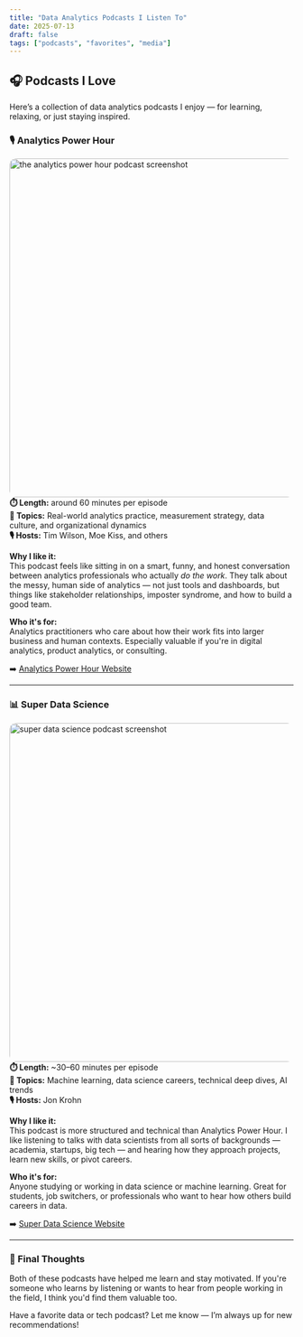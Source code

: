 ```yaml
---
title: "Data Analytics Podcasts I Listen To"
date: 2025-07-13
draft: false
tags: ["podcasts", "favorites", "media"]
---
```


## 🎧 Podcasts I Love

Here’s a collection of data analytics podcasts I enjoy — for learning, relaxing, or just staying inspired.

### 🎙️ **Analytics Power Hour**

<img src="/the-analytics-power-hour-podcast.png"
     alt="the analytics power hour podcast screenshot"
     width="600"
     style="display: block; margin: auto; border-radius: 12px;" />
**⏱️ Length:** around 60 minutes per episode  
**🎯 Topics:** Real-world analytics practice, measurement strategy, data culture, and organizational dynamics  
**🎙 Hosts:** Tim Wilson, Moe Kiss, and others

**Why I like it:**  
This podcast feels like sitting in on a smart, funny, and honest conversation between analytics professionals who actually _do the work_. They talk about the messy, human side of analytics — not just tools and dashboards, but things like stakeholder relationships, imposter syndrome, and how to build a good team.

**Who it's for:**  
Analytics practitioners who care about how their work fits into larger business and human contexts. Especially valuable if you're in digital analytics, product analytics, or consulting.

➡️ [Analytics Power Hour Website](https://analyticshour.io/)

---

### 📊 **Super Data Science**

<img src="/super-data-science-podcast.png"
     alt="super data science podcast screenshot"
     width="600"
     style="display: block; margin: auto; border-radius: 12px;" />
**⏱️ Length:** ~30–60 minutes per episode  
**🎯 Topics:** Machine learning, data science careers, technical deep dives, AI trends  
**🎙 Hosts:** Jon Krohn

**Why I like it:**  
This podcast is more structured and technical than Analytics Power Hour. I like listening to talks with data scientists from all sorts of backgrounds — academia, startups, big tech — and hearing how they approach projects, learn new skills, or pivot careers.

**Who it's for:**  
Anyone studying or working in data science or machine learning. Great for students, job switchers, or professionals who want to hear how others build careers in data.

➡️ [Super Data Science Website](https://www.superdatascience.com/podcast)

---

### 🧠 Final Thoughts

Both of these podcasts have helped me learn and stay motivated. If you're someone who learns by listening or wants to hear from people working in the field, I think you'd find them valuable too.

Have a favorite data or tech podcast? Let me know — I’m always up for new recommendations!
